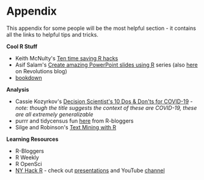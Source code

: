 # Appendix

This appendix for some people will be the most helpful section - it contains all the links to helpful tips and tricks.

**Cool R Stuff**
- Keith McNulty's [Ten time saving R hacks](https://towardsdatascience.com/ten-time-saving-r-hacks-b411add26b96)
- Asif Salam's [Create amazing PowerPoint slides using R](http://asifsalam.github.io/R-and-PowerPoint-Part-1/) series (also [here](https://blog.revolutionanalytics.com/2015/10/programmatically-create-interactive-powerpoint-slides-with-r.html) on Revolutions blog)
- [bookdown](https://bookdown.org/yihui/bookdown/)


**Analysis**
- Cassie Kozyrkov's [Decision Scientist's 10 Dos & Don'ts for COVID-19](https://towardsdatascience.com/a-decision-scientists-10-dos-don-ts-for-covid-19-805577bccd67) - *note: though the title suggests the context of these are COVID-19, these are all extremely generalizable*
- purrr and tidycensus fun [here](https://www.r-bloggers.com/getting-data-for-every-census-tract-in-the-us-with-purrr-and-tidycensus/) from R-bloggers
- Silge and Robinson's [Text Mining with R](https://www.tidytextmining.com/)


**Learning Resources**
- R-Bloggers
- R Weekly
- R OpenSci
- [NY Hack R](https://nyhackr.org/index.html) - check out [presentations](https://nyhackr.org/presentations.html) and YouTube [channel](https://www.youtube.com/channel/UC2-hKemnrmVCH_29duyJ26A)
